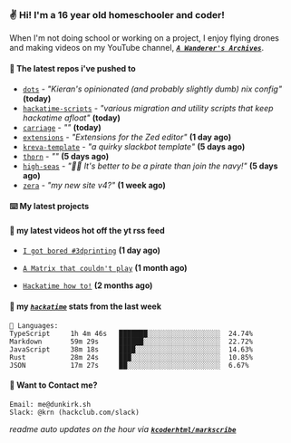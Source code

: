 ### ✌️ Hi! I'm a 16 year old homeschooler and coder!

When I'm not doing school or working on a project, I enjoy flying drones and making videos on my YouTube channel, [**_`A Wanderer's Archives`_**](https://youtube.com/@wanderer.archives).

#### 👷 The latest repos i've pushed to

- [`dots`](https://github.com/taciturnaxolotl/dots) - _"Kieran's opinionated (and probably slightly dumb) nix config"_ **(today)**
- [`hackatime-scripts`](https://github.com/taciturnaxolotl/hackatime-scripts) - _"various migration and utility scripts that keep hackatime afloat"_ **(today)**
- [`carriage`](https://github.com/taciturnaxolotl/carriage) - _""_ **(today)**
- [`extensions`](https://github.com/zed-industries/extensions) - _"Extensions for the Zed editor"_ **(1 day ago)**
- [`kreva-template`](https://github.com/taciturnaxolotl/kreva-template) - _"a quirky slackbot template"_ **(5 days ago)**
- [`thorn`](https://github.com/taciturnaxolotl/thorn) - _""_ **(5 days ago)**
- [`high-seas`](https://github.com/hackclub/high-seas) - _"🏴‍☠️ It's better to be a pirate than join the navy!"_ **(5 days ago)**
- [`zera`](https://github.com/taciturnaxolotl/zera) - _"my new site v4?"_ **(1 week ago)**

#### ⌨️ My latest projects


#### 🍿 my latest videos hot off the yt rss feed

- [`I got bored #3dprinting`](https://www.youtube.com/watch?v=59f5n1NeItE) **(1 day ago)**

- [`A Matrix that couldn't play`](https://www.youtube.com/watch?v=NodwjZF7uZw) **(1 month ago)**

- [`Hackatime how to!`](https://www.youtube.com/watch?v=eKoD9yyr1To) **(2 months ago)**



#### 📡 my [_`hackatime`_](https://waka.hackclub.com) stats from the last week

```text
💾 Languages:
TypeScript     1h 4m 46s   ███████░░░░░░░░░░░░░░░░░░  24.74%
Markdown       59m 29s     ██████░░░░░░░░░░░░░░░░░░░  22.72%
JavaScript     38m 18s     ████░░░░░░░░░░░░░░░░░░░░░  14.63%
Rust           28m 24s     ███░░░░░░░░░░░░░░░░░░░░░░  10.85%
JSON           17m 27s     ██░░░░░░░░░░░░░░░░░░░░░░░  6.67%
```

#### 📮 Want to Contact me?

```text
Email: me@dunkirk.sh
Slack: @krn (hackclub.com/slack)
```

_readme auto updates on the hour via [**`kcoderhtml/markscribe`**](https://github.com/kcoderhtml/markscribe)_
